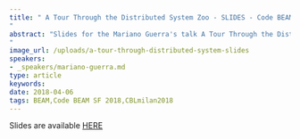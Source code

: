 ```yaml
---
title: " A Tour Through the Distributed System Zoo - SLIDES - Code BEAM SF 2018 & Code BEAM Lite Milan 2018
"
abstract: "Slides for the Mariano Guerra's talk A Tour Through the Distributed System Zoo - Code BEAM SF 2018 & Code BEAM Lite Milan 2018
"
image_url: /uploads/a-tour-through-distributed-system-slides
speakers:
- _speakers/mariano-guerra.md
type: article
keywords: 
date: 2018-04-06
tags: BEAM,Code BEAM SF 2018,CBLmilan2018
---
```

Slides are available&nbsp;<a href="http://marianoguerra.github.io/presentations/2018-codebeam-milan-zoo/#1" target="_blank">HERE</a>
